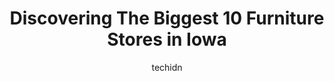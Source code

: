 ---
layout: ampstory
image: https://i0.wp.com/paketmu.com/wp-content/uploads/2023/06/furniture-source-0-in-iowa-1686370055.jpeg?resize=640,853
author: techidn
featured: false
description: Explore the diverse Furniture Store scene in Iowa, home to an incredible selection of 10 establishments catering to every taste. Whether youre in search of iconic favorites or undiscovered 
title: Discovering The Biggest 10 Furniture Stores in Iowa
cover:
   title: Discovering The Biggest 10 Furniture Stores in Iowa
   subtitle: RICKPATE
   background: https://paketmu.com/wp-content/uploads/2023/06/furniture-source-0-in-iowa-1686370055.jpeg

pages: 
 - layout: thirds
   top: <h1>#1 Homemakers Furniture</h1>
   bottom: "<p>Walking into Homemakers is overwhelming!!  I was looking for new living room furniture. Rodney asked if he could help me and he was awesome!  He was very helpful in se</p>"
   background: https://paketmu.com/wp-content/uploads/2023/06/furniture-source-1-in-iowa-1686370056.jpeg
   backgroundblur: true
 - layout: thirds
   top: <h1>#2 Slumberland Furniture</h1>
   bottom: "<p>I had a fantastic experience working with Kyle at Slumberland by Jordan Creek. I have been looking for a living room set for months, and today I finally found the perfect</p>"
   background: https://paketmu.com/wp-content/uploads/2023/06/furniture-source-2-in-iowa-1686370057.jpeg
   cta:
      link: https://paketmu.com/discovering-the-biggest-10-furniture-stores-in-iowa/
      text: Discovering The Biggest 10 Furniture Stores in Iowa
 - layout: thirds
   top: <h1>#3 Slumberland Furniture</h1>
   bottom: "<p>My wife and I were recently looking for a new mattress. We wanted to go to the local mattress  stores to check out our options. We decided to start our search at Slumberl</p>"
   background: https://paketmu.com/wp-content/uploads/2023/06/furniture-source-3-in-iowa-1686370058.jpeg
   cta:
      link: https://paketmu.com/discovering-the-biggest-10-furniture-stores-in-iowa/
      text: Discovering The Biggest 10 Furniture Stores in Iowa
 - layout: thirds
   top: <h1>#4 Ashley</h1>
   bottom: "<p>1421 Coral Ridge Ave, Coralville, IA 52241, United States</p>"
   background: https://images.unsplash.com/photo-1620421680010-0766ff230392?ixlib=rb-4.0.3&ixid=MnwxMjA3fDB8MHxwaG90by1wYWdlfHx8fGVufDB8fHx8&auto=format&fit=crop&w=640&h=853&q=80
   cta:
      link: https://paketmu.com/discovering-the-biggest-10-furniture-stores-in-iowa/
      text: Discovering The Biggest 10 Furniture Stores in Iowa
 - layout: thirds
   top: <h1>#5 Unclaimed Freight Furniture</h1>
   bottom: "<p>2500 Transit Ave, Sioux City, IA 51106, United States</p>"
   background: https://images.unsplash.com/photo-1541356665065-22676f35dd40?ixlib=rb-4.0.3&ixid=MnwxMjA3fDB8MHxwaG90by1wYWdlfHx8fGVufDB8fHx8&auto=format&fit=crop&w=640&h=853&q=80
   cta:
      link: https://paketmu.com/discovering-the-biggest-10-furniture-stores-in-iowa/
      text: Discovering The Biggest 10 Furniture Stores in Iowa
 - layout: thirds
   top: <h1>#6 Store For Homes Furniture</h1>
   bottom: "<p>1701 1st Ave W, Newton, IA 50208, United States</p>"
   background: https://images.unsplash.com/photo-1515405295579-ba7b45403062?ixlib=rb-4.0.3&ixid=MnwxMjA3fDB8MHxwaG90by1wYWdlfHx8fGVufDB8fHx8&auto=format&fit=crop&w=640&h=853&q=80
   cta:
      link: https://paketmu.com/discovering-the-biggest-10-furniture-stores-in-iowa/
      text: Discovering The Biggest 10 Furniture Stores in Iowa
 - layout: thirds
   top: <h1>#7 Furniture Source</h1>
   bottom: "<p>1542 NW 86th St, Clive, IA 50325, United States</p>"
   background: https://images.unsplash.com/photo-1615749413727-825b59a857b5?ixlib=rb-4.0.3&ixid=MnwxMjA3fDB8MHxwaG90by1wYWdlfHx8fGVufDB8fHx8&auto=format&fit=crop&w=640&h=853&q=80
   cta:
      link: https://paketmu.com/discovering-the-biggest-10-furniture-stores-in-iowa/
      text: Discovering The Biggest 10 Furniture Stores in Iowa
 - layout: thirds
   middle: Continue reading...
   background: https://plus.unsplash.com/premium_photo-1664640458616-3c74f8cb4589?ixlib=rb-4.0.3&ixid=MnwxMjA3fDB8MHxwaG90by1wYWdlfHx8fGVufDB8fHx8&auto=format&fit=crop&w=640&h=853&q=80
   cta:
      link: https://paketmu.com/discovering-the-biggest-10-furniture-stores-in-iowa/
      text: Discovering The Biggest 10 Furniture Stores in Iowa
      
---